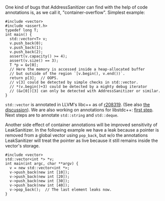 One kind of bugs that AddressSanitizer can find with the help of code annotations is, as we call it, "container-overflow".
Simplest example:
```
#include <vector>
#include <assert.h>
typedef long T;
int main() {
  std::vector<T> v;
  v.push_back(0);
  v.push_back(1);
  v.push_back(2);
  assert(v.capacity() >= 4);
  assert(v.size() == 3);
  T *p = &v[0];
  // Here the memory is accessed inside a heap-allocated buffer
  // but outside of the region `[v.begin(), v.end())`.
  return p[3];  // OOPS.
  // v[3] could be detected by simple checks in std::vector.
  // *(v.begin()+3) could be detected by a mighty debug iterator
  // (&v[0])[3] can only be detected with AddressSanitizer or similar.
}
```

`std::vector` is annotated in LLVM's libc++ as of [r208319](http://llvm.org/viewvc/llvm-project?view=revision&revision=208319).
(See also [the discussion](http://lists.cs.uiuc.edu/pipermail/cfe-dev/2013-November/033649.html)).
We are also working on annotations for libstdc++: [first step](http://gcc.gnu.org/viewcvs/gcc?view=revision&revision=207517).
Next steps are to annotate `std::string` and `std::deque`.

Another side effect of container annotations will be improved sensitivity of LeakSanitizer.
In the following example we have a leak because a pointer is removed from a global vector using `pop_back`,
but w/o the annotations LeakSanitizer will treat the pointer as live because it still remains inside the vector's storage.

```
#include <vector>
std::vector<int *> *v;
int main(int argc, char **argv) {
  v = new std::vector<int *>;
  v->push_back(new int [10]);
  v->push_back(new int [20]);
  v->push_back(new int [30]);
  v->push_back(new int [40]);
  v->pop_back();  // The last element leaks now.
}
```
